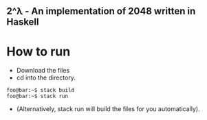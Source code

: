 ## 2^λ - An implementation of 2048 written in Haskell 

# How to run

- Download the files
- cd into the directory.
```console
foo@bar:~$ stack build
foo@bar:~$ stack run
```
- (Alternatively, stack run will build the files for you automatically).
